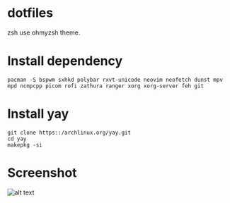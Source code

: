 # dotfiles
zsh use ohmyzsh theme.

# Install dependency
```
pacman -S bspwm sxhkd polybar rxvt-unicode neovim neofetch dunst mpv mpd ncmpcpp picom rofi zathura ranger xorg xorg-server feh git
```
# Install yay
```
git clone https::/archlinux.org/yay.git
cd yay
makepkg -si
```

# Screenshot
![alt text](https://github.com/Potcharapoll/dotfiles/blob/main/Screenshot_2022-06-04_11-27-53.png?raw=true)

